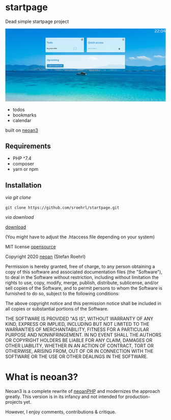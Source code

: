 # startpage

Dead simple startpage project

![img](./asset/Capture.PNG)

- todos
- bookmarks
- calendar

built on [neoan3](http://neoan3.rocks/getting-started/) 

## Requirements

- PHP ^7.4 
- composer
- yarn or npm


## Installation


_via git clone_

`git clone https://github.com/sroehrl/startpage.git`

_via download_

[download](https://github.com/sroehrl/startpage/archive/master.zip)

(You might have to adjust the .htaccess file depending on your system)


MIT license [opensource](https://opensource.org/licenses/MIT)

Copyright 2020 [neoan](http://neoan.us) (Stefan Roehrl) 

Permission is hereby granted, free of charge, to any person obtaining a copy of this software and associated documentation files (the "Software"), to deal in the Software without restriction, including without limitation the rights to use, copy, modify, merge, publish, distribute, sublicense, and/or sell copies of the Software, and to permit persons to whom the Software is furnished to do so, subject to the following conditions:

The above copyright notice and this permission notice shall be included in all copies or substantial portions of the Software.

THE SOFTWARE IS PROVIDED "AS IS", WITHOUT WARRANTY OF ANY KIND, EXPRESS OR IMPLIED, INCLUDING BUT NOT LIMITED TO THE WARRANTIES OF MERCHANTABILITY, FITNESS FOR A PARTICULAR PURPOSE AND NONINFRINGEMENT. IN NO EVENT SHALL THE AUTHORS OR COPYRIGHT HOLDERS BE LIABLE FOR ANY CLAIM, DAMAGES OR OTHER LIABILITY, WHETHER IN AN ACTION OF CONTRACT, TORT OR OTHERWISE, ARISING FROM, OUT OF OR IN CONNECTION WITH THE SOFTWARE OR THE USE OR OTHER DEALINGS IN THE SOFTWARE.

# What is neoan3?

Neoan3 is a complete rewrite of [neoanPHP](https://github.com/sroehrl/neoanPHP) and modernizes the approach greatly.
This version is in its infancy and not intended for production-projects yet.

However, I enjoy comments, contributions & critique.
